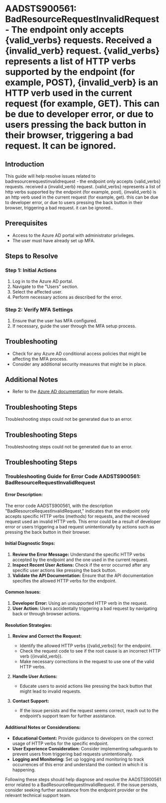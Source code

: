# AADSTS900561: BadResourceRequestInvalidRequest - The endpoint only accepts {valid_verbs} requests. Received a {invalid_verb} request. {valid_verbs} represents a list of HTTP verbs supported by the endpoint (for example, POST), {invalid_verb} is an HTTP verb used in the current request (for example, GET). This can be due to developer error, or due to users pressing the back button in their browser, triggering a bad request. It can be ignored.

## Introduction
This guide will help resolve issues related to badresourcerequestinvalidrequest - the endpoint only accepts {valid_verbs} requests. received a {invalid_verb} request. {valid_verbs} represents a list of http verbs supported by the endpoint (for example, post), {invalid_verb} is an http verb used in the current request (for example, get). this can be due to developer error, or due to users pressing the back button in their browser, triggering a bad request. it can be ignored..

## Prerequisites
- Access to the Azure AD portal with administrator privileges.
- The user must have already set up MFA.

## Steps to Resolve

### Step 1: Initial Actions
1. Log in to the Azure AD portal.
2. Navigate to the "Users" section.
3. Select the affected user.
4. Perform necessary actions as described for the error.

### Step 2: Verify MFA Settings
1. Ensure that the user has MFA configured.
2. If necessary, guide the user through the MFA setup process.

## Troubleshooting
- Check for any Azure AD conditional access policies that might be affecting the MFA process.
- Consider any additional security measures that might be in place.

## Additional Notes
- Refer to the [Azure AD documentation](https://learn.microsoft.com/en-us/azure/active-directory/) for more details.


## Troubleshooting Steps
Troubleshooting steps could not be generated due to an error.

## Troubleshooting Steps
Troubleshooting steps could not be generated due to an error.

## Troubleshooting Steps
### Troubleshooting Guide for Error Code AADSTS900561: BadResourceRequestInvalidRequest

#### Error Description:
The error code AADSTS900561, with the description "BadResourceRequestInvalidRequest," indicates that the endpoint only accepts specific HTTP verbs (methods) for requests, and the received request used an invalid HTTP verb. This error could be a result of developer error or users triggering a bad request unintentionally by actions such as pressing the back button in their browser.

#### Initial Diagnostic Steps:
1. **Review the Error Message:** Understand the specific HTTP verbs accepted by the endpoint and the one used in the current request.
2. **Inspect Recent User Actions:** Check if the error occurred after any specific user actions like pressing the back button.
3. **Validate the API Documentation:** Ensure that the API documentation specifies the allowed HTTP verbs for the endpoint.

#### Common Issues:
1. **Developer Error:** Using an unsupported HTTP verb in the request.
2. **User Action:** Users accidentally triggering a bad request by navigating back or through browser actions.

#### Resolution Strategies:
1. **Review and Correct the Request:**
   - Identify the allowed HTTP verbs ({valid_verbs}) for the endpoint.
   - Check the request code to see if the root cause is an incorrect HTTP verb ({invalid_verb}).
   - Make necessary corrections in the request to use one of the valid HTTP verbs.

2. **Handle User Actions:**
   - Educate users to avoid actions like pressing the back button that might lead to invalid requests.
  
3. **Contact Support:**
   - If the issue persists and the request seems correct, reach out to the endpoint’s support team for further assistance.

#### Additional Notes or Considerations:
- **Educational Content:** Provide guidance to developers on the correct usage of HTTP verbs for the specific endpoint.
- **User Experience Consideration:** Consider implementing safeguards to prevent users from triggering bad requests unintentionally.
- **Logging and Monitoring:** Set up logging and monitoring to track occurrences of this error and understand the context in which it is happening.

Following these steps should help diagnose and resolve the AADSTS900561 error related to a BadResourceRequestInvalidRequest. If the issue persists, consider seeking further assistance from the endpoint provider or the relevant technical support team.